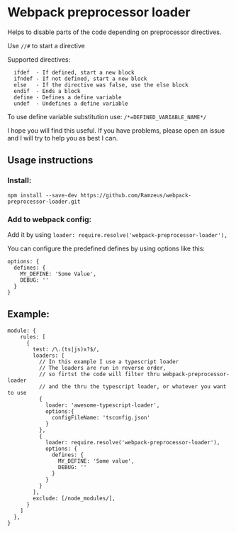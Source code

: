 # Webpack preprocessor loader

Helps to disable parts of the code depending on preprocessor directives.

Use `//#` to start a directive

Supported directives:
```
  ifdef  - If defined, start a new block
  ifndef - If not defined, start a new block
  else   - If the directive was false, use the else block
  endif  - Ends a block
  define - Defines a define variable
  undef  - Undefines a define variable
```

To use define variable substitution use:
  `/*=DEFINED_VARIABLE_NAME*/`

I hope you will find this useful. If you have problems, please open an issue and I will try to help you as best I can.

## Usage instructions
### Install:
`npm install --save-dev https://github.com/Ramzeus/webpack-preprocessor-loader.git`

### Add to webpack config:
Add it by using `loader: require.resolve('webpack-preprocessor-loader'),`

You can configure the predefined defines by using options like this:
```
options: {
  defines: {
    MY_DEFINE: 'Some Value',
    DEBUG: ''
  }
}
```

## Example:
```
module: {
    rules: [
      {
        test: /\.(ts|js)x?$/,
        loaders: [
          // In this example I use a typescript loader
          // The loaders are run in reverse order,
          // so firtst the code will filter thru webpack-preprocessor-loader
          // and the thru the typescript loader, or whatever you want to use
          {
            loader: 'awesome-typescript-loader',
            options:{
              configFileName: 'tsconfig.json'
            }
          },
          {
            loader: require.resolve('webpack-preprocessor-loader'),
            options: {
              defines: {
                MY_DEFINE: 'Some value',
                DEBUG: ''
              }
            }
          }
        ],
        exclude: [/node_modules/],
      }
    ]
  },
}
```

